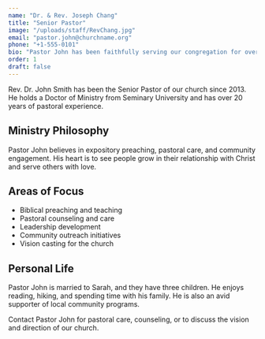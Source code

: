 ```yaml
---
name: "Dr. & Rev. Joseph Chang"
title: "Senior Pastor"
image: "/uploads/staff/RevChang.jpg"
email: "pastor.john@churchname.org"
phone: "+1-555-0101"
bio: "Pastor John has been faithfully serving our congregation for over 12 years, bringing wisdom, compassion, and biblical teaching to our community."
order: 1
draft: false
---
```


Rev. Dr. John Smith has been the Senior Pastor of our church since 2013. He holds a Doctor of Ministry from Seminary University and has over 20 years of pastoral experience.

## Ministry Philosophy

Pastor John believes in expository preaching, pastoral care, and community engagement. His heart is to see people grow in their relationship with Christ and serve others with love.

## Areas of Focus

- Biblical preaching and teaching
- Pastoral counseling and care
- Leadership development
- Community outreach initiatives
- Vision casting for the church

## Personal Life

Pastor John is married to Sarah, and they have three children. He enjoys reading, hiking, and spending time with his family. He is also an avid supporter of local community programs.

Contact Pastor John for pastoral care, counseling, or to discuss the vision and direction of our church.